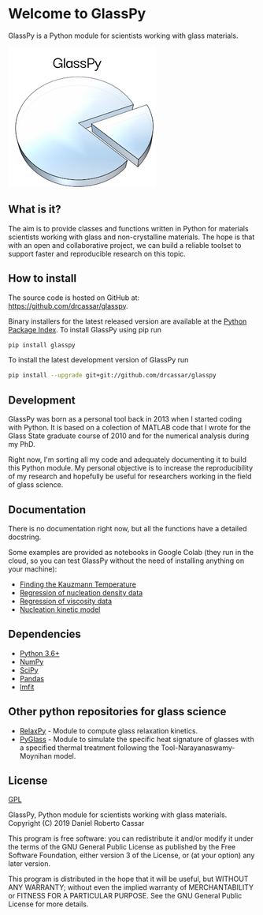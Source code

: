 # Welcome to GlassPy
GlassPy is a Python module for scientists working with glass materials.

![Screenshot](doc/logo/logo_text_small.png)

## What is it?
The aim is to provide classes and functions written in Python for materials scientists working with glass and non-crystalline materials. The hope is that with an open and collaborative project, we can build a reliable toolset to support faster and reproducible research on this topic.

## How to install
The source code is hosted on GitHub at: https://github.com/drcassar/glasspy.

Binary installers for the latest released version are available at the [Python Package Index](https://pypi.org/project/glasspy/). To install GlassPy using pip run

```sh
pip install glasspy
```

To install the latest development version of GlassPy run

```sh
pip install --upgrade git+git://github.com/drcassar/glasspy
```

## Development
GlassPy was born as a personal tool back in 2013 when I started coding with Python. It is based on a colection of MATLAB code that I wrote for the Glass State graduate course of 2010 and for the numerical analysis during my PhD.

Right now, I'm sorting all my code and adequately documenting it to build this Python module. My personal objective is to increase the reproducibility of my research and hopefully be useful for researchers working in the field of glass science.

## Documentation
There is no documentation right now, but all the functions have a detailed docstring.

Some examples are provided as notebooks in Google Colab (they run in the cloud, so you can test GlassPy without the need of installing anything on your machine):

- [Finding the Kauzmann Temperature](https://colab.research.google.com/drive/1WAVddrOSDG7_pydV9g-WBfBisKQrMVeF)
- [Regression of nucleation density data](https://colab.research.google.com/drive/139ke_S3eNq6MvJ3A_GnTWtlI8rn2QwKf)
- [Regression of viscosity data](https://colab.research.google.com/drive/1U_xSg4H-de9QDlXChCN9Tsda8VlBlbAI)
- [Nucleation kinetic model](https://colab.research.google.com/drive/1mRAr0HNXcO5YaAFktir-Kb9K4ZUdiXk_)

## Dependencies
- [Python 3.6+](https://www.python.org/)
- [NumPy](https://www.numpy.org)
- [SciPy](https://www.scipy.org/)
- [Pandas](https://pandas.pydata.org/)
- [lmfit](https://lmfit.github.io/lmfit-py/)

## Other python repositories for glass science
- [RelaxPy](https://github.com/Mauro-Glass-Group/RelaxPy) - Module to compute glass relaxation kinetics.
- [PyGlass](https://github.com/jrafolsr/PyGlass) - Module to simulate the specific heat signature of glasses with a specified thermal treatment following the Tool-Narayanaswamy-Moynihan model.

## License
[GPL](https://github.com/drcassar/glasspy/blob/master/LICENSE)

GlassPy, Python module for scientists working with glass materials. Copyright (C) 2019 Daniel Roberto Cassar

This program is free software: you can redistribute it and/or modify it under the terms of the GNU General Public License as published by the Free Software Foundation, either version 3 of the License, or (at your option) any later version.

This program is distributed in the hope that it will be useful, but WITHOUT ANY WARRANTY; without even the implied warranty of MERCHANTABILITY or FITNESS FOR A PARTICULAR PURPOSE.  See the GNU General Public License for more details.
